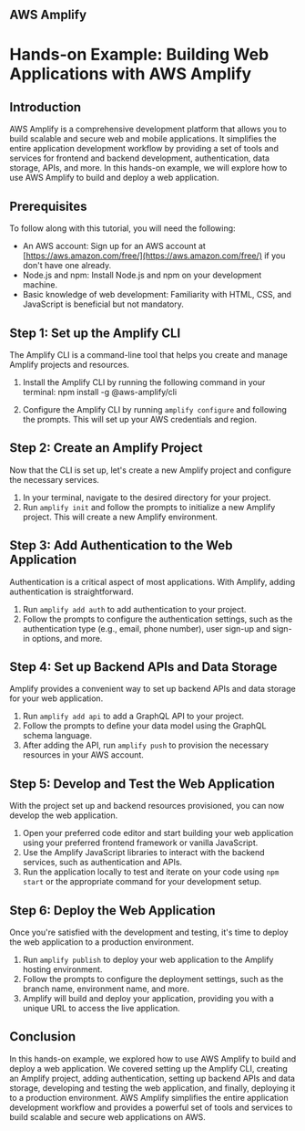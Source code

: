 ## AWS Amplify

# Hands-on Example: Building Web Applications with AWS Amplify

## Introduction
AWS Amplify is a comprehensive development platform that allows you to build scalable and secure web and mobile applications. It simplifies the entire application development workflow by providing a set of tools and services for frontend and backend development, authentication, data storage, APIs, and more. In this hands-on example, we will explore how to use AWS Amplify to build and deploy a web application.

## Prerequisites
To follow along with this tutorial, you will need the following:
- An AWS account: Sign up for an AWS account at [https://aws.amazon.com/free/](https://aws.amazon.com/free/) if you don't have one already.
- Node.js and npm: Install Node.js and npm on your development machine.
- Basic knowledge of web development: Familiarity with HTML, CSS, and JavaScript is beneficial but not mandatory.

## Step 1: Set up the Amplify CLI
The Amplify CLI is a command-line tool that helps you create and manage Amplify projects and resources.

1. Install the Amplify CLI by running the following command in your terminal:
npm install -g @aws-amplify/cli

2. Configure the Amplify CLI by running `amplify configure` and following the prompts. This will set up your AWS credentials and region.

## Step 2: Create an Amplify Project
Now that the CLI is set up, let's create a new Amplify project and configure the necessary services.

1. In your terminal, navigate to the desired directory for your project.
2. Run `amplify init` and follow the prompts to initialize a new Amplify project. This will create a new Amplify environment.

## Step 3: Add Authentication to the Web Application
Authentication is a critical aspect of most applications. With Amplify, adding authentication is straightforward.

1. Run `amplify add auth` to add authentication to your project.
2. Follow the prompts to configure the authentication settings, such as the authentication type (e.g., email, phone number), user sign-up and sign-in options, and more.

## Step 4: Set up Backend APIs and Data Storage
Amplify provides a convenient way to set up backend APIs and data storage for your web application.

1. Run `amplify add api` to add a GraphQL API to your project.
2. Follow the prompts to define your data model using the GraphQL schema language.
3. After adding the API, run `amplify push` to provision the necessary resources in your AWS account.

## Step 5: Develop and Test the Web Application
With the project set up and backend resources provisioned, you can now develop the web application.

1. Open your preferred code editor and start building your web application using your preferred frontend framework or vanilla JavaScript.
2. Use the Amplify JavaScript libraries to interact with the backend services, such as authentication and APIs.
3. Run the application locally to test and iterate on your code using `npm start` or the appropriate command for your development setup.

## Step 6: Deploy the Web Application
Once you're satisfied with the development and testing, it's time to deploy the web application to a production environment.

1. Run `amplify publish` to deploy your web application to the Amplify hosting environment.
2. Follow the prompts to configure the deployment settings, such as the branch name, environment name, and more.
3. Amplify will build and deploy your application, providing you with a unique URL to access the live application.

## Conclusion
In this hands-on example, we explored how to use AWS Amplify to build and deploy a web application. We covered setting up the Amplify CLI, creating an Amplify project, adding authentication, setting up backend APIs and data storage, developing and testing the web application, and finally, deploying it to a production environment. AWS Amplify simplifies the entire application development workflow and provides a powerful set of tools and services to build scalable and secure web applications on AWS.
